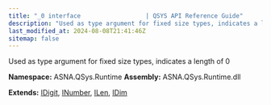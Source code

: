 ```yaml
---
title: "_0 interface                  | QSYS API Reference Guide"
description: "Used as type argument for fixed size types, indicates a length of 0  "
last_modified_at: 2024-08-08T21:41:46Z
sitemap: false
---
```


Used as type argument for fixed size types, indicates a length of 0 

**Namespace:** ASNA.QSys.Runtime
**Assembly:** ASNA.QSys.Runtime.dll

**Extends:** [IDigit](/reference/runtime/qsys-runtime/i-digit.html), [INumber](/reference/runtime/qsys-runtime/i-number.html), [ILen](/reference/runtime/qsys-runtime/i-len.html), [IDim](/reference/runtime/qsys-runtime/i-dim.html)
<br>
<br>
